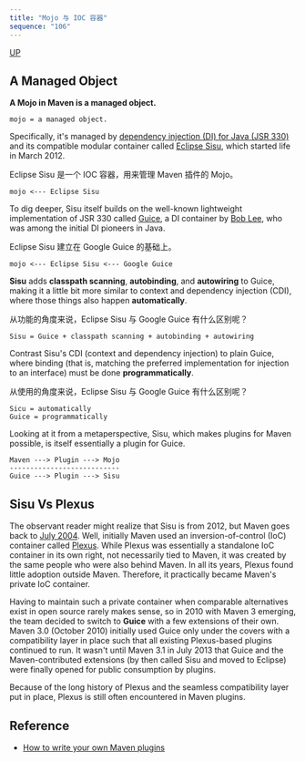 ```yaml
---
title: "Mojo 与 IOC 容器"
sequence: "106"
---
```


[UP](/maven-index.html)


## A Managed Object

**A Mojo in Maven is a managed object.**

```text
mojo = a managed object.
```

Specifically, it's managed by [dependency injection (DI) for Java (JSR 330)](https://jcp.org/en/jsr/detail?id=330)
and its compatible modular container called [Eclipse Sisu](https://eclipse.org/sisu), which started life in March 2012.

Eclipse Sisu 是一个 IOC 容器，用来管理 Maven 插件的 Mojo。

```text
mojo <--- Eclipse Sisu
```

To dig deeper, Sisu itself builds on the well-known lightweight implementation of JSR 330 called [Guice](https://github.com/google/guice),
a DI container by [Bob Lee](https://twitter.com/crazybob), who was among the initial DI pioneers in Java.

Eclipse Sisu 建立在 Google Guice 的基础上。

```text
mojo <--- Eclipse Sisu <--- Google Guice
```

**Sisu** adds **classpath scanning**, **autobinding**, and **autowiring** to Guice,
making it a little bit more similar to context and dependency injection (CDI),
where those things also happen **automatically**.

从功能的角度来说，Eclipse Sisu 与 Google Guice 有什么区别呢？

```text
Sisu = Guice + classpath scanning + autobinding + autowiring
```

Contrast Sisu's CDI (context and dependency injection) to plain Guice,
where binding (that is, matching the preferred implementation for injection to an interface)
must be done **programmatically**.

从使用的角度来说，Eclipse Sisu 与 Google Guice 有什么区别呢？

```text
Sicu = automatically
Guice = programmatically
```

Looking at it from a metaperspective,
Sisu, which makes plugins for Maven possible,
is itself essentially a plugin for Guice.

```text
Maven ---> Plugin ---> Mojo
---------------------------
Guice ---> Plugin ---> Sisu
```

## Sisu Vs Plexus

The observant reader might realize that Sisu is from 2012,
but Maven goes back to [July 2004](https://www.theserverside.com/news/1364572/Maven-Magic).
Well, initially Maven used an inversion-of-control (IoC) container called [Plexus](https://blog.sonatype.com/2009/05/plexus-container-five-minute-tutorial/).
While Plexus was essentially a standalone IoC container in its own right,
not necessarily tied to Maven, it was created by the same people who were also behind Maven.
In all its years, Plexus found little adoption outside Maven.
Therefore, it practically became Maven's private IoC container.

Having to maintain such a private container
when comparable alternatives exist in open source rarely makes sense,
so in 2010 with Maven 3 emerging, the team decided to switch to **Guice** with a few extensions of their own.
Maven 3.0 (October 2010) initially used Guice only under the covers with a compatibility layer in place
such that all existing Plexus-based plugins continued to run.
It wasn't until Maven 3.1 in July 2013 that Guice and the Maven-contributed extensions
(by then called Sisu and moved to Eclipse) were finally opened for public consumption by plugins.

Because of the long history of Plexus and the seamless compatibility layer put in place,
Plexus is still often encountered in Maven plugins.

## Reference

- [How to write your own Maven plugins](https://blogs.oracle.com/javamagazine/post/how-to-write-your-own-maven-plugins)
